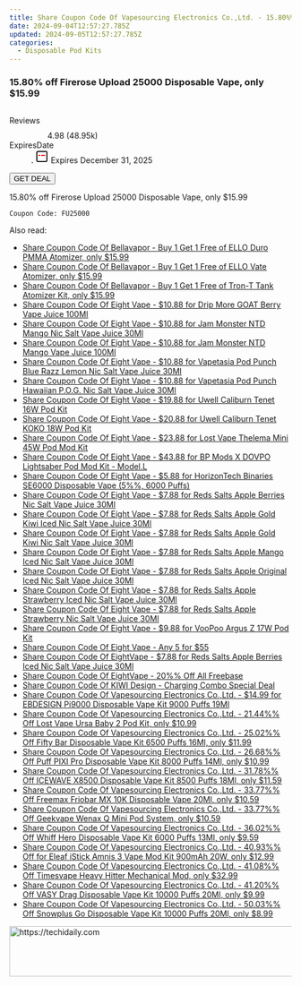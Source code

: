 ```yaml
---
title: Share Coupon Code Of Vapesourcing Electronics Co.,Ltd. - 15.80%% Off Firerose Upload 25000 Disposable Vape, only $15.99
date: 2024-09-04T12:57:27.785Z
updated: 2024-09-05T12:57:27.785Z
categories:
  - Disposable Pod Kits
---
```



<main class="px-4 py-6 sm:p-6 md:px-8 md:py-10">
  <div class="mx-auto grid max-w-4xl grid-cols-1">
    <div class="relative col-start-1 row-start-1 flex flex-col-reverse rounded-lg bg-gradient-to-t from-black/75 via-black/0 p-3 sm:row-start-2 sm:bg-none sm:p-0 lg:row-start-1">
      <h3 class="mt-1 text-lg font-semibold text-white sm:text-slate-900 md:text-2xl dark:sm:text-white">15.80% off Firerose Upload 25000 Disposable Vape, only $15.99</h3>
    </div>
        <div class="col-start-1 col-end-3 row-start-1 grid gap-4 sm:mb-6 sm:grid-cols-4 lg:col-start-2 lg:row-span-6 lg:row-end-6 lg:mb-0 lg:gap-6">
      <img src="https://static.shareasale.com/image/90958/deal/FireroseUpload25000DisposableVape.png" alt="" class="h-60 w-full rounded-lg object-cover sm:col-span-2 sm:h-52 lg:col-span-full" loading="lazy" />
    </div>
        <dl class="row-start-2 mt-4 flex items-center text-xs font-medium sm:row-start-3 sm:mt-1 md:mt-2.5 lg:row-start-2">
      <dt class="sr-only">Reviews</dt>
      <dd class="flex items-center text-indigo-600 dark:text-indigo-400">
        <svg width="24" height="24" fill="none" aria-hidden="true" class="mr-1 stroke-current dark:stroke-indigo-500">
          <path d="m12 5 2 5h5l-4 4 2.103 5L12 16l-5.103 3L9 14l-4-4h5l2-5Z" stroke-width="2" stroke-linecap="round" stroke-linejoin="round" />
        </svg>
        <span>4.98 <span class="font-normal text-slate-400">(48.95k)</span></span>
      </dd>
      <dt class="sr-only">ExpiresDate</dt>
      <dd class="flex items-center">
        <svg width="2" height="2" aria-hidden="true" fill="currentColor" class="mx-3 text-slate-300">
          <circle cx="1" cy="1" r="1" />
        </svg>
        <svg width="24" height="24" viewBox="0 0 24 24" fill="none" stroke="currentColor" stroke-width="2">
          <rect x="3" y="3" width="18" height="18" rx="2" fill="#fff" />
          <path d="M6 10L18 10" stroke="red" stroke-width="2" fill="none" />
          <path d="M10 6L10 18" stroke="#fff" stroke-width="2" fill="none" />
        </svg>
        Expires December 31, 2025      </dd>
    </dl>
    <div class="col-start-1 row-start-3 mt-4 self-center sm:col-start-2 sm:row-span-2 sm:row-start-2 sm:mt-0 lg:col-start-1 lg:row-start-3 lg:row-end-4 lg:mt-6">
      <button type="button" onClick="javascript:window.open(decodeURIComponent('https%3A%2F%2Fwww.shareasale.com%2Fu.cfm%3Fd%3D1115874%26m%3D90958%26u%3D4338022'), '_blank');void(0);" class="rounded-lg bg-red-600 px-3 py-2 text-sm font-medium leading-6 text-white">
       GET DEAL
      </button>
    </div>
    <p class="col-start-1 mt-4 text-sm leading-6 sm:col-span-2 lg:col-span-1 lg:row-start-4 lg:mt-6 dark:text-slate-400">15.80% off Firerose Upload 25000 Disposable Vape, only $15.99 
</p>
    <p class="mt-4">
      <code class="bg-purple-900 p-4 text-sm font-bold text-white" onClick="javascript:window.open(decodeURIComponent('https%3A%2F%2Fwww.shareasale.com%2Fu.cfm%3Fd%3D1115874%26m%3D90958%26u%3D4338022'), '_blank');void(0);">Coupon Code: <span class="bg-green-500 p-2 rounded tracking-widest">FU25000</span></code>
    </p>
  </div>
</main>
<span class="atpl-alsoreadstyle">Also read:</span>
<div><ul>
<li><a href="https://coupons.techidaily.com/coupon-1094142-share-122475-sale/"><u>Share Coupon Code Of Bellavapor - Buy 1 Get 1 Free of ELLO Duro PMMA Atomizer, only $15.99</u></a></li>
<li><a href="https://coupons.techidaily.com/coupon-1094144-share-122475-sale/"><u>Share Coupon Code Of Bellavapor - Buy 1 Get 1 Free of ELLO Vate Atomizer, only $15.99</u></a></li>
<li><a href="https://coupons.techidaily.com/coupon-1094141-share-122475-sale/"><u>Share Coupon Code Of Bellavapor - Buy 1 Get 1 Free of Tron-T Tank Atomizer Kit, only $15.99</u></a></li>
<li><a href="https://coupons.techidaily.com/coupon-1098865-share-59344-sale/"><u>Share Coupon Code Of Eight Vape - $10.88 for Drip More GOAT Berry Vape Juice 100Ml</u></a></li>
<li><a href="https://coupons.techidaily.com/coupon-1098868-share-59344-sale/"><u>Share Coupon Code Of Eight Vape - $10.88 for Jam Monster NTD Mango Nic Salt Vape Juice 30Ml</u></a></li>
<li><a href="https://coupons.techidaily.com/coupon-1098872-share-59344-sale/"><u>Share Coupon Code Of Eight Vape - $10.88 for Jam Monster NTD Mango Vape Juice 100Ml</u></a></li>
<li><a href="https://coupons.techidaily.com/coupon-1098867-share-59344-sale/"><u>Share Coupon Code Of Eight Vape - $10.88 for Vapetasia Pod Punch Blue Razz Lemon Nic Salt Vape Juice 30Ml</u></a></li>
<li><a href="https://coupons.techidaily.com/coupon-1098866-share-59344-sale/"><u>Share Coupon Code Of Eight Vape - $10.88 for Vapetasia Pod Punch Hawaiian P.O.G. Nic Salt Vape Juice 30Ml</u></a></li>
<li><a href="https://coupons.techidaily.com/coupon-1094238-share-59344-sale/"><u>Share Coupon Code Of Eight Vape - $19.88 for Uwell Caliburn Tenet 16W Pod Kit</u></a></li>
<li><a href="https://coupons.techidaily.com/coupon-1094236-share-59344-sale/"><u>Share Coupon Code Of Eight Vape - $20.88 for Uwell Caliburn Tenet KOKO 18W Pod Kit</u></a></li>
<li><a href="https://coupons.techidaily.com/coupon-1094240-share-59344-sale/"><u>Share Coupon Code Of Eight Vape - $23.88 for Lost Vape Thelema Mini 45W Pod Mod Kit</u></a></li>
<li><a href="https://coupons.techidaily.com/coupon-1094241-share-59344-sale/"><u>Share Coupon Code Of Eight Vape - $43.88 for BP Mods X DOVPO Lightsaber Pod Mod Kit - Model.L</u></a></li>
<li><a href="https://coupons.techidaily.com/coupon-1081266-share-59344-sale/"><u>Share Coupon Code Of Eight Vape - $5.88 for HorizonTech Binaries SE6000 Disposable Vape (5%%, 6000 Puffs)</u></a></li>
<li><a href="https://coupons.techidaily.com/coupon-1099381-share-59344-sale/"><u>Share Coupon Code Of Eight Vape - $7.88 for Reds Salts Apple Berries Nic Salt Vape Juice 30Ml</u></a></li>
<li><a href="https://coupons.techidaily.com/coupon-1098874-share-59344-sale/"><u>Share Coupon Code Of Eight Vape - $7.88 for Reds Salts Apple Gold Kiwi Iced Nic Salt Vape Juice 30Ml</u></a></li>
<li><a href="https://coupons.techidaily.com/coupon-1098876-share-59344-sale/"><u>Share Coupon Code Of Eight Vape - $7.88 for Reds Salts Apple Gold Kiwi Nic Salt Vape Juice 30Ml</u></a></li>
<li><a href="https://coupons.techidaily.com/coupon-1098877-share-59344-sale/"><u>Share Coupon Code Of Eight Vape - $7.88 for Reds Salts Apple Mango Iced Nic Salt Vape Juice 30Ml</u></a></li>
<li><a href="https://coupons.techidaily.com/coupon-1099383-share-59344-sale/"><u>Share Coupon Code Of Eight Vape - $7.88 for Reds Salts Apple Original Iced Nic Salt Vape Juice 30Ml</u></a></li>
<li><a href="https://coupons.techidaily.com/coupon-1098878-share-59344-sale/"><u>Share Coupon Code Of Eight Vape - $7.88 for Reds Salts Apple Strawberry Iced Nic Salt Vape Juice 30Ml</u></a></li>
<li><a href="https://coupons.techidaily.com/coupon-1099377-share-59344-sale/"><u>Share Coupon Code Of Eight Vape - $7.88 for Reds Salts Apple Strawberry Nic Salt Vape Juice 30Ml</u></a></li>
<li><a href="https://coupons.techidaily.com/coupon-1094242-share-59344-sale/"><u>Share Coupon Code Of Eight Vape - $9.88 for VooPoo Argus Z 17W Pod Kit</u></a></li>
<li><a href="https://coupons.techidaily.com/coupon-1094259-share-59344-sale/"><u>Share Coupon Code Of Eight Vape - Any 5 for $55</u></a></li>
<li><a href="https://coupons.techidaily.com/coupon-1099379-share-59344-sale/"><u>Share Coupon Code Of EightVape - $7.88 for Reds Salts Apple Berries Iced Nic Salt Vape Juice 30Ml</u></a></li>
<li><a href="https://coupons.techidaily.com/coupon-1094248-share-59344-sale/"><u>Share Coupon Code Of EightVape - 20%% Off All Freebase</u></a></li>
<li><a href="https://coupons.techidaily.com/coupon-1094181-share-152712-sale/"><u>Share Coupon Code Of KIWI Design - Charging Combo Special Deal</u></a></li>
<li><a href="https://coupons.techidaily.com/coupon-1061237-share-90958-sale/"><u>Share Coupon Code Of Vapesourcing Electronics Co.,Ltd. - $14.99 for EBDESIGN Pi9000 Disposable Vape Kit 9000 Puffs 19Ml</u></a></li>
<li><a href="https://coupons.techidaily.com/coupon-1075021-share-90958-sale/"><u>Share Coupon Code Of Vapesourcing Electronics Co.,Ltd. - 21.44%% Off Lost Vape Ursa Baby 2 Pod Kit, only $10.99</u></a></li>
<li><a href="https://coupons.techidaily.com/coupon-1052142-share-90958-sale/"><u>Share Coupon Code Of Vapesourcing Electronics Co.,Ltd. - 25.02%% Off Fifty Bar Disposable Vape Kit 6500 Puffs 16Ml, only $11.99</u></a></li>
<li><a href="https://coupons.techidaily.com/coupon-1056160-share-90958-sale/"><u>Share Coupon Code Of Vapesourcing Electronics Co.,Ltd. - 26.68%% Off Puff PIXI Pro Disposable Vape Kit 8000 Puffs 14Ml, only $10.99</u></a></li>
<li><a href="https://coupons.techidaily.com/coupon-1060473-share-90958-sale/"><u>Share Coupon Code Of Vapesourcing Electronics Co.,Ltd. - 31.78%% Off ICEWAVE X8500 Disposable Vape Kit 8500 Puffs 18Ml, only $11.59</u></a></li>
<li><a href="https://coupons.techidaily.com/coupon-1079075-share-90958-sale/"><u>Share Coupon Code Of Vapesourcing Electronics Co.,Ltd. - 33.77%% Off Freemax Friobar MX 10K Disposable Vape 20Ml, only $10.59</u></a></li>
<li><a href="https://coupons.techidaily.com/coupon-1067304-share-90958-sale/"><u>Share Coupon Code Of Vapesourcing Electronics Co.,Ltd. - 33.77%% Off Geekvape Wenax Q Mini Pod System, only $10.59</u></a></li>
<li><a href="https://coupons.techidaily.com/coupon-1041867-share-90958-sale/"><u>Share Coupon Code Of Vapesourcing Electronics Co.,Ltd. - 36.02%% Off Whiff Hero Disposable Vape Kit 6000 Puffs 13Ml, only $9.59</u></a></li>
<li><a href="https://coupons.techidaily.com/coupon-1006996-share-90958-sale/"><u>Share Coupon Code Of Vapesourcing Electronics Co.,Ltd. - 40.93%% Off for Eleaf iStick Amnis 3 Vape Mod Kit 900mAh 20W, only $12.99</u></a></li>
<li><a href="https://coupons.techidaily.com/coupon-1049262-share-90958-sale/"><u>Share Coupon Code Of Vapesourcing Electronics Co.,Ltd. - 41.08%% Off Timesvape Heavy Hitter Mechanical Mod, only $32.99</u></a></li>
<li><a href="https://coupons.techidaily.com/coupon-1071024-share-90958-sale/"><u>Share Coupon Code Of Vapesourcing Electronics Co.,Ltd. - 41.20%% Off VASY Drag Disposable Vape Kit 10000 Puffs 20Ml, only $9.99</u></a></li>
<li><a href="https://coupons.techidaily.com/coupon-1016033-share-90958-sale/"><u>Share Coupon Code Of Vapesourcing Electronics Co.,Ltd. - 50.03%% Off Snowplus Go Disposable Vape Kit 10000 Puffs 20Ml, only $8.99</u></a></li>
</ul></div>

<ins class="adsbygoogle"
      style="display:block"
      data-ad-client="ca-pub-7571918770474297"
      data-ad-slot="8358498916"
      data-ad-format="auto"
      data-full-width-responsive="true"></ins>
<!-- affiliate ads begin -->
<a href="https://aligracehair.sjv.io/c/5597632/1896546/19272" target="_top" id="1896546">
  <img src="//a.impactradius-go.com/display-ad/19272-1896546" border="0" alt="https://techidaily.com" width="728" height="90"/>
</a>
<img height="0" width="0" src="https://aligracehair.sjv.io/i/5597632/1896546/19272" style="position:absolute;visibility:hidden;" border="0" />
<!-- affiliate ads end -->